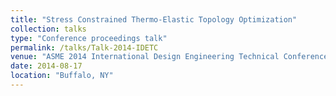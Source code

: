 ```yaml
---
title: "Stress Constrained Thermo-Elastic Topology Optimization"
collection: talks
type: "Conference proceedings talk"
permalink: /talks/Talk-2014-IDETC
venue: "ASME 2014 International Design Engineering Technical Conferences and Computers and Information in Engineering Conference (ASME-IDETC 2014)"
date: 2014-08-17
location: "Buffalo, NY"
---
```


